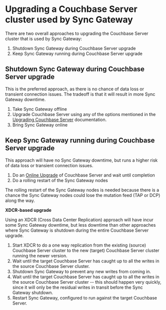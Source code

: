 
# Upgrading a Couchbase Server cluster used by Sync Gateway

There are two overall approaches to upgrading the Couchbase Server cluster that is used by Sync Gateway:

1. Shutdown Sync Gateway during Couchbase Server upgrade
1. Keep Sync Gateway running during Couchbase Server upgrade

## Shutdown Sync Gateway during Couchbase Server upgrade

This is the preferred approach, as there is no chance of data loss or transient connection issues.  The tradeoff is that it will result in more Sync Gateway downtime.

1. Take Sync Gateway offline
1. Upgrade Couchbase Server using any of the options mentioned in the [Upgrading Couchbase Server](https://developer.couchbase.com/documentation/server/4.1/install/upgrading.html) documentation.  
1. Bring Sync Gateway online

## Keep Sync Gateway running during Couchbase Server upgrade

This approach will have no Sync Gateway downtime, but runs a higher risk of data loss or transient connection issues.

1. Do an [Online Upgrade](https://developer.couchbase.com/documentation/server/4.1/install/upgrade-online.html) of Couchbase Server and wait until completion
1. Do a rolling restart of the Sync Gateway nodes

The rolling restart of the Sync Gateway nodes is needed because there is a chance the Sync Gateway nodes could lose the mutation feed (TAP or DCP) along the way.

**XDCR-based upgrade**

Using an XDCR (Cross Data Center Replication) approach will have incur some Sync Gateway downtime, but less downtime than other approaches where Sync Gateway is shutdown during the entire Couchbase Server upgrade.

1. Start XDCR to do a one way replication from the existing (source) Couchbase Server cluster to the new (target) Couchbase Server cluster running the newer version.
1. Wait until the target Couchbase Server has caught up to all the writes in the source Couchbase Server cluster.
1. Shutdown Sync Gateway to prevent any new writes from coming in.
1. Wait until the target Couchbase Server has caught up to all the writes in the source Couchbase Server cluster -- this should happen very quickly, since it will only be the residual writes in transit before the Sync Gateway shutdown.
1. Restart Sync Gateway, configured to run against the target Couchbase Server.



